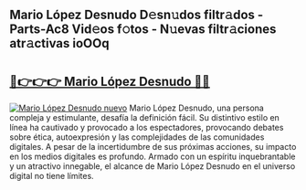 ## Mario López Desnudo D𝚎sn𝚞dos filtr𝚊dos - Parts-Ac8 Vid𝚎os f𝚘tos - N𝚞evas filtr𝚊ciones atr𝚊ctivas ioOOq

# <h2><a href="http://mbbzmm.tromn.icu/?c=Mario+L%c3%b3pez+Desnudo">🔗👉👉👉 Mario López Desnudo 🔗🔗</a></h2>

[![Mario López Desnudo nuevo](https://i.imgur.com/pEAQMta.gif)](http://mbbzmm.tromn.icu/?c=Mario+L%c3%b3pez+Desnudo)
Mario López Desnudo, una persona compleja y estimulante, desafía la definición fácil. Su distintivo estilo en línea ha cautivado y provocado a los espectadores, provocando debates sobre ética, autoexpresión y las complejidades de las comunidades digitales. A pesar de la incertidumbre de sus próximas acciones, su impacto en los medios digitales es profundo. Armado con un espíritu inquebrantable y un atractivo innegable, el alcance de Mario López Desnudo en el universo digital no tiene límites.
